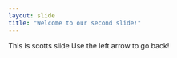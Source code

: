 ```yaml
---
layout: slide
title: "Welcome to our second slide!"
---
```

This is scotts slide
Use the left arrow to go back!